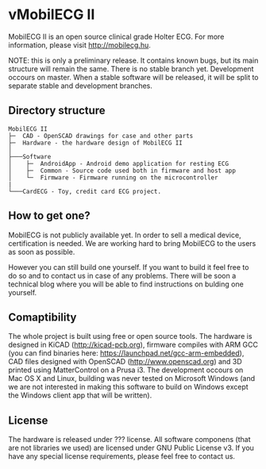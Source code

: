 vMobilECG II
===========

MobilECG II is an open source clinical grade Holter ECG. For more information, please visit http://mobilecg.hu.

NOTE: this is only a preliminary release. It contains known bugs, but its main structure will remain the same. There is no stable branch yet. Development occours on master. When a stable software will be released, it will be split to separate stable and development branches.

Directory structure
-------------------
```
MobilECG II
├─  CAD - OpenSCAD drawings for case and other parts
├─  Hardware - the hardware design of MobilECG II
│
├───Software
│    ├─  AndroidApp - Android demo application for resting ECG
│    ├─  Common - Source code used both in firmware and host app
│    └─  Firmware - Firmware running on the microcontroller
|
└───CardECG - Toy, credit card ECG project.

```

How to get one?
---------------

MobilECG is not publicly available yet. In order to sell a medical device, certification is needed. We are working hard to bring MobilECG to the users as soon as possible.

However you can still build one yourself. If you want to build it feel free to do so and to contact us in case of any problems. There will be soon a technical blog where you will be able to find instructions on bulding one yourself.

Comaptibility
-------------

The whole project is built using free or open source tools. The hardware is designed in KiCAD (http://kicad-pcb.org), firmware compiles with ARM GCC (you can find binaries here: https://launchpad.net/gcc-arm-embedded), CAD files designed with OpenSCAD (http://www.openscad.org) and 3D printed using MatterControl on a Prusa i3. The development occours on Mac OS X and Linux, building was never tested on Microsoft Windows (and we are not interested in making this software to build on Windows except the Windows client app that will be written).

License
-------

The hardware is released under ??? license. All software componens (that are not libraries we used) are licensed under GNU Public License v3. If you have any special license requirements, please feel free to contact us.